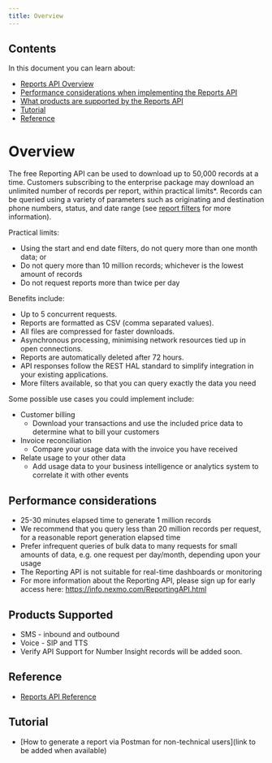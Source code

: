 ```yaml
---
title: Overview
---
```


## Contents

In this document you can learn about:

* [Reports API Overview](#overview)
* [Performance considerations when implementing the Reports API](#performance-considerations)
* [What products are supported by the Reports API](#products-supported)
* [Tutorial](#tutorial)
* [Reference](#reference)

# Overview

The free Reporting API can be used to download up to 50,000 records at a time. Customers subscribing to the enterprise package may download an unlimited number of records per report, within practical limits*. Records can be queried using a variety of parameters such as originating and destination phone numbers, status, and date range (see [report filters](https://ea.developer.nexmo.com/api/reports) for more information).

Practical limits:
* Using the start and end date filters, do not query more than one month data; or
* Do not query more than 10 million records; whichever is the lowest amount of records
* Do not request reports more than twice per day

Benefits include:

* Up to 5 concurrent requests.
* Reports are formatted as CSV (comma separated values).
* All files are compressed for faster downloads.
* Asynchronous processing, minimising network resources tied up in open connections.
* Reports are automatically deleted after 72 hours.
* API responses follow the REST HAL standard to simplify integration in your existing applications.
* More filters available, so that you can query exactly the data you need

Some possible use cases you could implement include:

* Customer billing
    * Download your transactions and use the included price data to determine what to bill your customers
* Invoice reconciliation
    * Compare your usage data with the invoice you have received
* Relate usage to your other data
    * Add usage data to your business intelligence or analytics system to correlate it with other events

## Performance considerations

* 25-30 minutes elapsed time to generate 1 million records
* We recommend that you query less than 20 million records per request, for a reasonable report generation elapsed time
* Prefer infrequent queries of bulk data to many requests for small amounts of data, e.g. one request per day/month, depending upon your usage
* The Reporting API is not suitable for real-time dashboards or monitoring
* For more information about the Reporting API, please sign up for early access here: https://info.nexmo.com/ReportingAPI.html

## Products Supported

* SMS - inbound and outbound
* Voice - SIP and TTS
* Verify API
Support for Number Insight records will be added soon.

## Reference

* [Reports API Reference](/api/reports)

## Tutorial

* [How to generate a report via Postman for non-technical users](link to be added when available)

